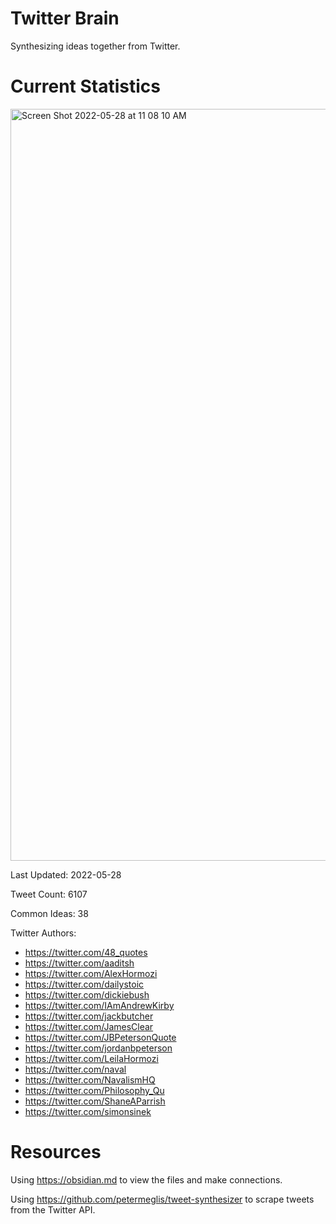 # Twitter Brain
Synthesizing ideas together from Twitter.

# Current Statistics
<img width="1203" alt="Screen Shot 2022-05-28 at 11 08 10 AM" src="https://user-images.githubusercontent.com/24641573/170835570-11fa172d-8fff-40e4-9b22-84c03cbef3bc.png">

Last Updated: 2022-05-28

Tweet Count: 6107

Common Ideas: 38

Twitter Authors:
- https://twitter.com/48_quotes
- https://twitter.com/aaditsh
- https://twitter.com/AlexHormozi
- https://twitter.com/dailystoic
- https://twitter.com/dickiebush
- https://twitter.com/IAmAndrewKirby
- https://twitter.com/jackbutcher
- https://twitter.com/JamesClear
- https://twitter.com/JBPetersonQuote
- https://twitter.com/jordanbpeterson
- https://twitter.com/LeilaHormozi
- https://twitter.com/naval
- https://twitter.com/NavalismHQ
- https://twitter.com/Philosophy_Qu
- https://twitter.com/ShaneAParrish
- https://twitter.com/simonsinek

# Resources
Using https://obsidian.md to view the files and make connections.

Using https://github.com/petermeglis/tweet-synthesizer to scrape tweets from the Twitter API.

